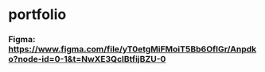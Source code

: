 # portfolio

### Figma: https://www.figma.com/file/yT0etgMiFMoiT5Bb6OfIGr/Anpdko?node-id=0-1&t=NwXE3QclBtfijBZU-0
